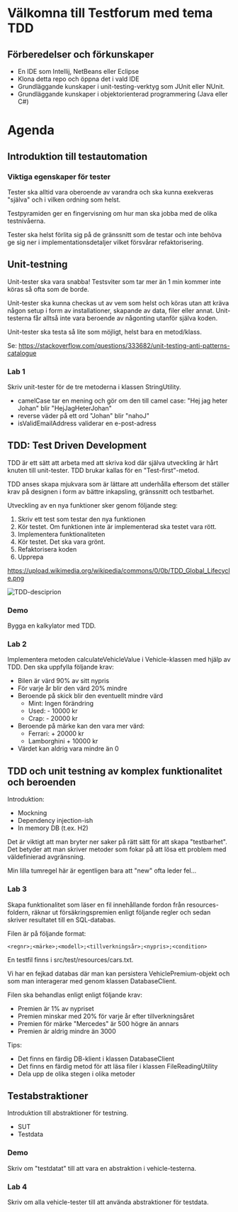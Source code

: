 # Välkomna till Testforum med tema TDD

## Förberedelser och förkunskaper

- En IDE som Intellij, NetBeans eller Eclipse
- Klona detta repo och öppna det i vald IDE
- Grundläggande kunskaper i unit-testing-verktyg som JUnit eller NUnit.
- Grundläggande kunskaper i objektorienterad programmering (Java eller C#)

# Agenda

## Introduktion till testautomation

### Viktiga egenskaper för tester

Tester ska alltid vara oberoende av varandra och ska kunna
exekveras "själva" och i vilken ordning som helst.

Testpyramiden ger en fingervisning om hur man ska jobba med de
olika testnivåerna.

Tester ska helst förlita sig på de gränssnitt som de testar och
inte behöva ge sig ner i implementationsdetaljer vilket försvårar
refaktorisering.

## Unit-testning

Unit-tester ska vara snabba! Testsviter som tar mer än 1 min 
kommer inte köras så ofta som de borde.

Unit-tester ska kunna checkas ut av vem som helst och köras utan
att kräva någon setup i form av installationer, skapande av data,
filer eller annat. Unit-testerna får alltså inte vara beroende av
någonting utanför själva koden.

Unit-tester ska testa så lite som möjligt, helst bara en metod/klass.

Se: https://stackoverflow.com/questions/333682/unit-testing-anti-patterns-catalogue

### Lab 1

Skriv unit-tester för de tre metoderna i klassen StringUtility.

- camelCase tar en mening och gör om den till camel case: "Hej jag heter Johan" blir "HejJagHeterJohan"
- reverse väder på ett ord "Johan" blir "nahoJ"
- isValidEmailAddress validerar en e-post-adress

## TDD: Test Driven Development

TDD är ett sätt att arbeta med att skriva kod där själva utveckling är
hårt knuten till unit-tester. TDD brukar kallas för en "Test-first"-metod.

TDD anses skapa mjukvara som är lättare att underhålla eftersom det ställer
krav på designen i form av bättre inkapsling, gränssnitt och testbarhet.

Utveckling av en nya funktioner sker genom följande steg:

1. Skriv ett test som testar den nya funktionen
2. Kör testet. Om funktionen inte är implementerad ska testet vara rött.
3. Implementera funktionaliteten
4. Kör testet. Det ska vara grönt.
5. Refaktorisera koden
6. Upprepa

https://upload.wikimedia.org/wikipedia/commons/0/0b/TDD_Global_Lifecycle.png

![TDD-desciprion](https://upload.wikimedia.org/wikipedia/commons/0/0b/TDD_Global_Lifecycle.png)

### Demo

Bygga en kalkylator med TDD.

### Lab 2

Implementera metoden calculateVehicleValue i Vehicle-klassen med hjälp av TDD. 
Den ska uppfylla följande krav:

- Bilen är värd 90% av sitt nypris
- För varje år blir den värd 20% mindre
- Beroende på skick blir den eventuellt mindre värd
  - Mint: Ingen förändring
  - Used: - 10000 kr
  - Crap: - 20000 kr
- Beroende på märke kan den vara mer värd:
  - Ferrari: + 20000 kr
  - Lamborghini + 10000 kr
- Värdet kan aldrig vara mindre än 0


## TDD och unit testning av komplex funktionalitet och beroenden

Introduktion:

- Mockning
- Dependency injection-ish
- In memory DB (t.ex. H2)

Det är viktigt att man bryter ner saker på rätt sätt för att skapa
"testbarhet". Det betyder att man skriver metoder som fokar på att lösa 
ett problem med väldefinierad avgränsning.

Min lilla tumregel här är egentligen bara att "new" ofta leder fel...

### Lab 3

Skapa funktionalitet som läser en fil innehållande fordon
från resources-foldern, räknar ut försäkringspremien enligt 
följande regler och sedan skriver resultatet till en SQL-databas.

Filen är på följande format:

    <regnr>;<märke>;<modell>;<tillverkningsår>;<nypris>;<condition>

En testfil finns i src/test/resources/cars.txt.

Vi har en fejkad databas där man kan persistera VehiclePremium-objekt och 
som man interagerar med genom klassen DatabaseClient.

Filen ska behandlas enligt enligt följande krav:

- Premien är 1% av nypriset
- Premien minskar med 20% för varje år efter tillverkningsåret
- Premien för märke "Mercedes" är 500 högre än annars
- Premien är aldrig mindre än 3000

Tips:

- Det finns en färdig DB-klient i klassen DatabaseClient
- Det finns en färdig metod för att läsa filer i klassen FileReadingUtility
- Dela upp de olika stegen i olika metoder
    
## Testabstraktioner

Introduktion till abstraktioner för testning.

- SUT
- Testdata

### Demo

Skriv om "testdatat" till att vara en abstraktion i vehicle-testerna.

### Lab 4

Skriv om alla vehicle-tester till att använda abstraktioner för
testdata.
